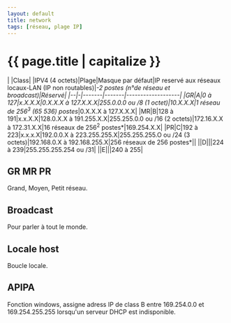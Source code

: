 ```yaml
---
layout: default
title: network
tags: [réseau, plage IP]
---
```

# {{ page.title | capitalize }}

|		|Class|		|IPV4 (4 octets)|Plage|Masque par défaut|IP reservé aux réseaux locaux-LAN (IP non routables)|*-2 postes (n°de réseau et broadcast)|Réservé|
|--|-|-------|-------|-------------------|
|GR|A|0 à 127|x.X.X.X|0.X.X.X à 127.X.X.X|255.0.0.0 ou /8 (1 octet)|10.X.X.X|1 réseau de 256<sup>3</sup> (65 536) postes*|0.X.X.X à 127.X.X.X|
|MR|B|128 à 191|x.x.X.X|128.0.X.X à 191.255.X.X|255.255.0.0 ou /16 (2 octets)|172.16.X.X à 172.31.X.X|16 réseaux de 256<sup>2</sup> postes*|169.254.X.X|
|PR|C|192 à 223|x.x.x.X|192.0.0.X à 223.255.255.X|255.255.255.O ou /24 (3 octets)|192.168.0.X à 192.168.255.X|256 réseaux de 256 postes*||
||D|||224 à 239|255.255.255.254 ou /31|
||E|||240 à 255|


## GR MR PR
Grand, Moyen, Petit réseau.

## Broadcast
Pour parler à tout le monde.
## Locale host
Boucle locale.
## APIPA
Fonction windows, assigne adress IP de class B entre 169.254.0.0 et 169.254.255.255 lorsqu'un serveur DHCP est indisponible.
